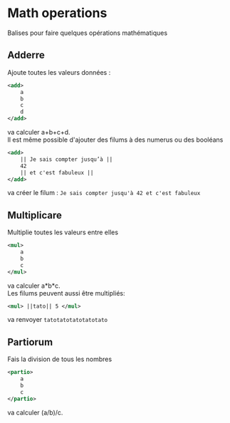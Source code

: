 # Math operations
Balises pour faire quelques opérations mathématiques
## Adderre
Ajoute toutes les valeurs données :
```xml
<add>
	a
	b
	c
	d
</add>
```
va calculer a+b+c+d.  
Il est même possible d'ajouter des filums à des numerus ou des booléans
```xml
<add>
	|| Je sais compter jusqu’à ||
	42
	|| et c'est fabuleux ||
</add>
```
va créer le filum : `Je sais compter jusqu'à 42 et c'est fabuleux`
## Multiplicare
Multiplie toutes les valeurs entre elles
```xml
<mul>
	a
	b
	c
</mul>
```
va calculer a\*b\*c.  
Les filums peuvent aussi être multipliés:
```xml
<mul> ||tato|| 5 </mul>
```
va renvoyer `tatotatotatotatotato`
## Partiorum
Fais la division de tous les nombres
```xml
<partio>
	a
	b
	c
</partio>
```
va calculer (a/b)/c.
